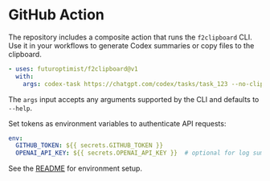 # GitHub Action

The repository includes a composite action that runs the `f2clipboard` CLI.
Use it in your workflows to generate Codex summaries or copy files to the
clipboard.

```yaml
- uses: futuroptimist/f2clipboard@v1
  with:
    args: codex-task https://chatgpt.com/codex/tasks/task_123 --no-clipboard
```

The `args` input accepts any arguments supported by the CLI and defaults to
`--help`.

Set tokens as environment variables to authenticate API requests:

```yaml
env:
  GITHUB_TOKEN: ${{ secrets.GITHUB_TOKEN }}
  OPENAI_API_KEY: ${{ secrets.OPENAI_API_KEY }}  # optional for log summarisation
```

See the [README](../README.md#getting-started) for environment setup.

